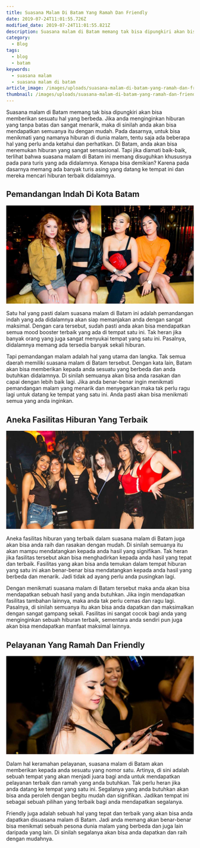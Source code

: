 ```yaml
---
title: Suasana Malam Di Batam Yang Ramah Dan Friendly
date: 2019-07-24T11:01:55.726Z
modified_date: 2019-07-24T11:01:55.821Z
description: Suasana malam di Batam memang tak bisa dipungkiri akan bisa memberikan sesuatu hal yang berbeda. Jika anda menginginkan hiburan yang tanpa batas.
category:
  - Blog
tags:
  - blog
  - batam
keywords:
  - suasana malam
  - suasana malam di batam
article_image: /images/uploads/suasana-malam-di-batam-yang-ramah-dan-friendly-1.jpg
thumbnail: /images/uploads/suasana-malam-di-batam-yang-ramah-dan-friendly-1-002.jpg
---
```

Suasana malam di Batam memang tak bisa dipungkiri akan bisa memberikan sesuatu hal yang berbeda. Jika anda menginginkan hiburan yang tanpa batas dan sangat menarik, maka di sinilah anda akan bisa mendapatkan semuanya itu dengan mudah. Pada dasarnya, untuk bisa menikmati yang namanya hiburan di dunia malam, tentu saja ada beberapa hal yang perlu anda ketahui dan perhatikan. Di Batam, anda akan bisa menemukan hiburan yang sangat sensasional. Tapi jika diamati baik-baik, terlihat bahwa suasana malam di Batam ini memang disuguhkan khususnya pada para turis yang ada didalamnya. Kenapa bisa demikian? Karena pada dasarnya memang ada banyak turis asing yang datang ke tempat ini dan mereka mencari hiburan terbaik didalamnya.



## Pemandangan Indah Di Kota Batam

![Suasana Malam Di Batam Yang Ramah Dan Friendly](/images/uploads/suasana-malam-di-batam-yang-ramah-dan-friendly-1.jpg)

Satu hal yang pasti dalam suasana malam di Batam ini adalah pemandangan indah yang ada didalamnya akan siap memanjakan anda dengan sangat maksimal. Dengan cara tersebut, sudah pasti anda akan bisa mendapatkan semua mood booster terbaik yang ada di tempat satu ini. Tak heran jika banyak orang yang juga sangat menyukai tempat yang satu ini. Pasalnya, didalamnya memang ada tersedia banyak sekali hiburan.

Tapi pemandangan malam adalah hal yang utama dan langka. Tak semua daerah memiliki suasana malam di Batam tersebut. Dengan kata lain, Batam akan bisa memberikan kepada anda sesuatu yang berbeda dan anda butuhkan didalamnya. Di sinilah semuanya akan bisa anda rasakan dan capai dengan lebih baik lagi. Jika anda benar-benar ingin menikmati pemandangan malam yang menarik dan menyegarkan maka tak perlu ragu lagi untuk datang ke tempat yang satu ini. Anda pasti akan bisa menikmati semua yang anda inginkan.



## Aneka Fasilitas Hiburan Yang Terbaik

![Suasana Malam Di Batam Yang Ramah Dan Friendly](/images/uploads/suasana-malam-di-batam-yang-ramah-dan-friendly-3.jpg)

Aneka fasilitas hiburan yang terbaik dalam suasana malam di Batam juga akan bisa anda raih dan rasakan dengan mudah. Di sinilah semuanya itu akan mampu mendatangkan kepada anda hasil yang signifikan. Tak heran jika fasilitas tersebut akan bisa menghadirkan kepada anda hasil yang tepat dan terbaik. Fasilitas yang akan bisa anda temukan dalam tempat hiburan yang satu ini akan benar-benar bisa mendatangkan kepada anda hasil yang berbeda dan menarik. Jadi tidak ad ayang perlu anda pusingkan lagi.

Dengan menikmati suasana malam di Batam tersebut maka anda akan bisa mendapatkan sebuah hasil yang anda butuhkan. Jika ingin mendapatkan fasilitas tambahan lainnya, maka anda tak perlu cemas dan ragu lagi. Pasalnya, di sinilah semuanya itu akan bisa anda dapatkan dan maksimalkan dengan sangat gampang sekali. Fasilitas ini sangat cocok bagi anda yang menginginkan sebuah hiburan terbaik, sementara anda sendiri pun juga akan bisa mendapatkan manfaat maksimal lainnya.



## Pelayanan Yang Ramah Dan Friendly

![Suasana Malam Di Batam Yang Ramah Dan Friendly](/images/uploads/suasana-malam-di-batam-yang-ramah-dan-friendly-2.jpg)

Dalam hal keramahan pelayanan, suasana malam di Batam akan memberikan kepada anda sesuatu yang nomor satu. Artinya, di sini adalah sebuah tempat yang akan menjadi juara bagi anda untuk mendapatkan pelayanan terbaik dan ramah yang anda butuhkan. Tak perlu heran jika anda datang ke tempat yang satu ini. Segalanya yang anda butuhkan akan bisa anda peroleh dengan begitu mudah dan signifikan. Jadikan tempat ini sebagai sebuah pilihan yang terbaik bagi anda mendapatkan segalanya.

Friendly juga adalah sebuah hal yang tepat dan terbaik yang akan bisa anda dapatkan disuasana malam di Batam. Jadi anda memang akan benar-benar bisa menikmati sebuah pesona dunia malam yang berbeda dan juga lain daripada yang lain. Di sinilah segalanya akan bisa anda dapatkan dan raih dengan mudahnya.
